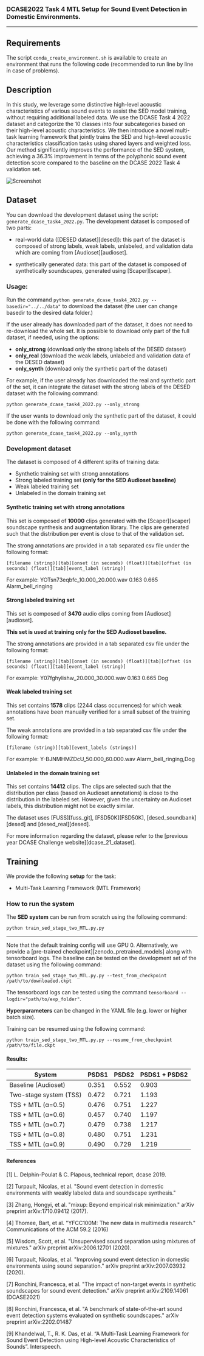 ### DCASE2022 Task 4 MTL Setup for Sound Event Detection in Domestic Environments.

---

## Requirements
The script `conda_create_environment.sh` is available to create an environment that runs the
following code (recommended to run line by line in case of problems).

## Description
In this study, we leverage some distinctive high-level acoustic characteristics of various sound events to assist the SED model training, without requiring additional labeled data. We use the DCASE Task 4 2022 dataset and categorize the 10 classes into four subcategories based on their high-level acoustic characteristics. We then introduce a novel multi-task learning framework that jointly trains the SED and high-level acoustic characteristics classification tasks using shared layers and weighted loss. Our method significantly improves the performance of the SED system, achieving a 36.3% improvement in terms of the polyphonic sound event detection score compared to the baseline on the DCASE 2022 Task 4 validation set. 

![Screenshot](system.png)


## Dataset
You can download the development dataset using the script: `generate_dcase_task4_2022.py`.
The development dataset is composed of two parts:
- real-world data ([DESED dataset][desed]): this part of the dataset is composed of strong labels, weak labels, unlabeled, and validation data which are coming from [Audioset][audioset].

- synthetically generated data: this part of the dataset is composed of synthetically soundscapes, generated using [Scaper][scaper]. 

### Usage:
Run the command `python generate_dcase_task4_2022.py --basedir="../../data"` to download the dataset (the user can change basedir to the desired data folder.)

If the user already has downloaded part of the dataset, it does not need to re-download the whole set. It is possible to download only part of the full dataset, if needed, using the options:

 - **only_strong** (download only the strong labels of the DESED dataset)
 - **only_real** (download the weak labels, unlabeled and validation data of the DESED dataset)
 - **only_synth** (download only the synthetic part of the dataset)

 For example, if the user already has downloaded the real and synthetic part of the set, it can integrate the dataset with the strong labels of the DESED dataset with the following command:

 `python generate_dcase_task4_2022.py --only_strong` 

 If the user wants to download only the synthetic part of the dataset, it could be done with the following command: 

 `python generate_dcase_task4_2022.py --only_synth`

### Development dataset

The dataset is composed of 4 different splits of training data: 
- Synthetic training set with strong annotations
- Strong labeled training set **(only for the SED Audioset baseline)**
- Weak labeled training set 
- Unlabeled in the domain training set

#### Synthetic training set with strong annotations

This set is composed of **10000** clips generated with the [Scaper][scaper] soundscape synthesis and augmentation library. The clips are generated such that the distribution per event is close to that of the validation set.

The strong annotations are provided in a tab separated csv file under the following format:

`[filename (string)][tab][onset (in seconds) (float)][tab][offset (in seconds) (float)][tab][event_label (string)]`

For example: YOTsn73eqbfc_10.000_20.000.wav 0.163 0.665 Alarm_bell_ringing

#### Strong labeled training set 

This set is composed of **3470** audio clips coming from [Audioset][audioset]. 

**This set is used at training only for the SED Audioset baseline.** 

The strong annotations are provided in a tab separated csv file under the following format:

`[filename (string)][tab][onset (in seconds) (float)][tab][offset (in seconds) (float)][tab][event_label (string)]`

For example: Y07fghylishw_20.000_30.000.wav 0.163 0.665 Dog


#### Weak labeled training set 

This set contains **1578** clips (2244 class occurrences) for which weak annotations have been manually verified for a small subset of the training set. 

The weak annotations are provided in a tab separated csv file under the following format:

`[filename (string)][tab][event_labels (strings)]`

For example: Y-BJNMHMZDcU_50.000_60.000.wav Alarm_bell_ringing,Dog

#### Unlabeled in the domain training set

This set contains **14412** clips. The clips are selected such that the distribution per class (based on Audioset annotations) is close to the distribution in the labeled set. However, given the uncertainty on Audioset labels, this distribution might not be exactly similar.

The dataset uses [FUSS][fuss_git], [FSD50K][FSD50K], [desed_soundbank][desed] and [desed_real][desed]. 

For more information regarding the dataset, please refer to the [previous year DCASE Challenge website][dcase_21_dataset]. 

## Training
We provide the following **setup** for the task:
- Multi-Task Learning Framework (MTL Framework)

### How to run the system
The **SED system** can be run from scratch using the following command:

`python train_sed_stage_two_MTL.py.py`

---

Note that the default training config will use GPU 0. 
Alternatively, we provide a [pre-trained checkpoint][zenodo_pretrained_models] along with tensorboard logs. The baseline can be tested on the development set of the dataset using the following command:

`python train_sed_stage_two_MTL.py.py --test_from_checkpoint /path/to/downloaded.ckpt`

The tensorboard logs can be tested using the command `tensorboard --logdir="path/to/exp_folder"`. 

**Hyperparameters** can be changed in the YAML file (e.g. lower or higher batch size).

Training can be resumed using the following command:

`python train_sed_stage_two_MTL.py.py --resume_from_checkpoint /path/to/file.ckpt`

#### Results:

| System              | PSDS1 | PSDS2 | PSDS1 + PSDS2 |
|---------------------|-------|-------|---------------|
| Baseline (Audioset)           | 0.351 | 0.552 | 0.903         | 
| Two-stage system (TSS)           | 0.472 | 0.721 | 1.193         | 
| TSS + MTL (α=0.5)                | 0.476 | 0.751 | 1.227         | 
| TSS + MTL (α=0.6)                | 0.457 | 0.740 | 1.197         | 
| TSS + MTL (α=0.7)                | 0.479 | 0.738 | 1.217         | 
| TSS + MTL (α=0.8)                | 0.480 | 0.751 | 1.231         | 
| TSS + MTL (α=0.9)                | 0.490 | 0.729 | 1.219         | 

#### References
[1] L. Delphin-Poulat & C. Plapous, technical report, dcase 2019.

[2] Turpault, Nicolas, et al. "Sound event detection in domestic environments with weakly labeled data and soundscape synthesis."

[3] Zhang, Hongyi, et al. "mixup: Beyond empirical risk minimization." arXiv preprint arXiv:1710.09412 (2017).

[4] Thomee, Bart, et al. "YFCC100M: The new data in multimedia research." Communications of the ACM 59.2 (2016)

[5] Wisdom, Scott, et al. "Unsupervised sound separation using mixtures of mixtures." arXiv preprint arXiv:2006.12701 (2020).

[6] Turpault, Nicolas, et al. "Improving sound event detection in domestic environments using sound separation." arXiv preprint arXiv:2007.03932 (2020).

[7] Ronchini, Francesca, et al. "The impact of non-target events in synthetic soundscapes for sound event detection." arXiv preprint arXiv:2109.14061 (DCASE2021)

[8] Ronchini, Francesca, et al. "A benchmark of state-of-the-art sound event detection systems evaluated on synthetic soundscapes." arXiv preprint arXiv:2202.01487 

[9] Khandelwal, T., R. K. Das, et al. “A Multi-Task Learning Framework for Sound Event Detection using High-level Acoustic Characteristics of Sounds”. Interspeech.
